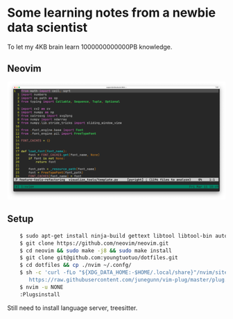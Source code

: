 # Some learning notes from a newbie data scientist
To let my 4KB brain learn 1000000000000PB knowledge.

## Neovim
<p align="center">
    <img src="pictures/neovimscreenshot.png" />
</p>


## Setup
```bash
    $ sudo apt-get install ninja-build gettext libtool libtool-bin autoconf automake cmake g++ pkg-config unzip curl doxygen
    $ git clone https://github.com/neovim/neovim.git
    $ cd neovim && sudo make -j8 && sudo make install
    $ git clone git@github.com:youngtuotuo/dotfiles.git
    $ cd dotfiles && cp ./nvim ~/.confg/
    $ sh -c 'curl -fLo "${XDG_DATA_HOME:-$HOME/.local/share}"/nvim/site/autoload/plug.vim --create-dirs \
       https://raw.githubusercontent.com/junegunn/vim-plug/master/plug.vim'
    $ nvim -u NONE
    :Plugsinstall
```

Still need to install language server, treesitter.
